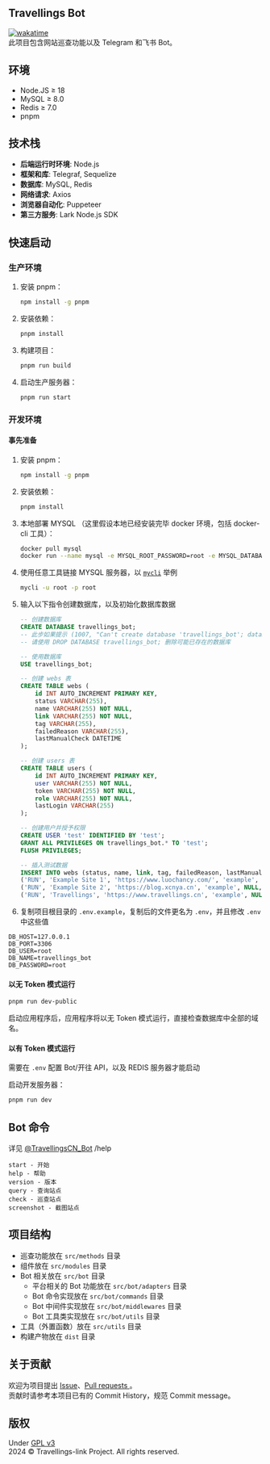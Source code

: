 ## Travellings Bot

[![wakatime](https://wakatime.com/badge/github/travellings-link/travellings-bot.svg)](https://wakatime.com/badge/github/travellings-link/travellings-bot)  
此项目包含网站巡查功能以及 Telegram 和飞书 Bot。

## 环境

- Node.JS ≥ 18
- MySQL ≥ 8.0
- Redis ≥ 7.0
- pnpm

## 技术栈

- **后端运行时环境**: Node.js
- **框架和库**: Telegraf, Sequelize
- **数据库**: MySQL, Redis
- **网络请求**: Axios
- **浏览器自动化**: Puppeteer
- **第三方服务**: Lark Node.js SDK

## 快速启动

### 生产环境

1. 安装 pnpm：
    ```sh
    npm install -g pnpm
    ```
2. 安装依赖：
    ```sh
    pnpm install
    ```
3. 构建项目：
    ```sh
    pnpm run build
    ```
4. 启动生产服务器：
    ```sh
    pnpm run start
    ```


### 开发环境

#### 事先准备

1. 安装 pnpm：
    ```sh
    npm install -g pnpm
    ```
2. 安装依赖：
    ```sh
    pnpm install
    ```
3. 本地部署 MYSQL （这里假设本地已经安装完毕 docker 环境，包括 docker-cli 工具）：
    ```sh
    docker pull mysql
    docker run --name mysql -e MYSQL_ROOT_PASSWORD=root -e MYSQL_DATABASE=travellings_bot -p 3306:3306 -d mysql:latest
    ```
4. 使用任意工具链接 MYSQL 服务器，以 [`mycli`](https://www.mycli.net/) 举例
    ```sh
    mycli -u root -p root
    ```
5. 输入以下指令创建数据库，以及初始化数据库数据
    ```sql
    -- 创建数据库
    CREATE DATABASE travellings_bot;
    -- 此步如果提示 (1007, "Can't create database 'travellings_bot'; database exists") 类似的内容
    -- 请使用 DROP DATABASE travellings_bot; 删除可能已存在的数据库

    -- 使用数据库
    USE travellings_bot;

    -- 创建 webs 表
    CREATE TABLE webs (
        id INT AUTO_INCREMENT PRIMARY KEY,
        status VARCHAR(255),
        name VARCHAR(255) NOT NULL,
        link VARCHAR(255) NOT NULL,
        tag VARCHAR(255),
        failedReason VARCHAR(255),
        lastManualCheck DATETIME
    );

    -- 创建 users 表
    CREATE TABLE users (
        id INT AUTO_INCREMENT PRIMARY KEY,
        user VARCHAR(255) NOT NULL,
        token VARCHAR(255) NOT NULL,
        role VARCHAR(255) NOT NULL,
        lastLogin VARCHAR(255)
    );

    -- 创建用户并授予权限
    CREATE USER 'test' IDENTIFIED BY 'test';
    GRANT ALL PRIVILEGES ON travellings_bot.* TO 'test';
    FLUSH PRIVILEGES;

    -- 插入测试数据
    INSERT INTO webs (status, name, link, tag, failedReason, lastManualCheck) VALUES
    ('RUN', 'Example Site 1', 'https://www.luochancy.com/', 'example', NULL, NULL),
    ('RUN', 'Example Site 2', 'https://blog.xcnya.cn', 'example', NULL, NULL),
    ('RUN', 'Travellings', 'https://www.travellings.cn', 'example', NULL, NULL);
    ```
 6. 复制项目根目录的 `.env.example`，复制后的文件更名为 `.env`，并且修改 `.env` 中这些值
  ```plaintext
  DB_HOST=127.0.0.1
  DB_PORT=3306
  DB_USER=root
  DB_NAME=travellings_bot
  DB_PASSWORD=root
  ```

#### 以无 Token 模式运行

```sh
pnpm run dev-public
```

启动应用程序后，应用程序将以无 Token 模式运行，直接检查数据库中全部的域名。

#### 以有 Token 模式运行

需要在 `.env` 配置 Bot/开往 API，以及 REDIS 服务器才能启动

启动开发服务器：
```sh
pnpm run dev
```

## Bot 命令

详见 [@TravellingsCN_Bot](https://t.me/TravellingsCN_Bot) /help

```
start - 开始
help - 帮助
version - 版本
query - 查询站点
check - 巡查站点
screenshot - 截图站点
```

## 项目结构

- 巡查功能放在 `src/methods` 目录
- 组件放在 `src/modules` 目录
- Bot 相关放在 `src/bot` 目录
  - 平台相关的 Bot 功能放在 `src/bot/adapters` 目录
  - Bot 命令实现放在 `src/bot/commands` 目录
  - Bot 中间件实现放在 `src/bot/middlewares` 目录
  - Bot 工具类实现放在 `src/bot/utils` 目录
- 工具（外置函数）放在 `src/utils` 目录
- 构建产物放在 `dist` 目录

## 关于贡献

欢迎为项目提出 [Issue](https://github.com/travellings-link/travellings-bot/issues)、[Pull requests
](https://github.com/travellings-link/travellings-bot/pulls)。  
贡献时请参考本项目已有的 Commit History，规范 Commit message。

## 版权

Under [GPL v3](https://www.gnu.org/licenses/gpl-3.0.html)  
2024 © Travellings-link Project. All rights reserved.
